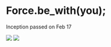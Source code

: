 # Force.be_with(you);

Inception passed on Feb 17

![](https://i.imgur.com/w2XPjaZ.png)
![](https://i.imgur.com/MzNYx2n.png)


